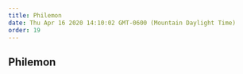 ```yaml
---
title: Philemon
date: Thu Apr 16 2020 14:10:02 GMT-0600 (Mountain Daylight Time)
order: 19
---
```


## Philemon